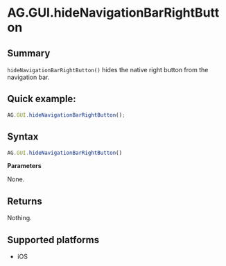 # AG.GUI.hideNavigationBarRightButton

## Summary
`hideNavigationBarRightButton()` hides the native right button from the navigation bar.

## Quick example:
```javascript
AG.GUI.hideNavigationBarRightButton();
```

## Syntax
```javascript
AG.GUI.hideNavigationBarRightButton()
```

**Parameters**

None.

## Returns
Nothing.

## Supported platforms
* iOS